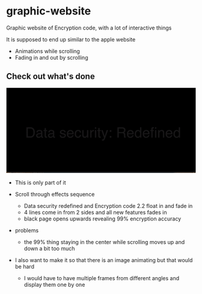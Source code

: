 # graphic-website
Graphic website of Encryption code, with a lot of interactive things

It is supposed to end up similar to the apple website
- Animations while scrolling
- Fading in and out by scrolling

## Check out what's done 
![](Encryption_code_website.gif)

- This is only part of it

- Scroll through effects sequence
  - Data security redefined and Encryption code 2.2 float in and fade in
  - 4 lines come in from 2 sides and all new features fades in
  - black page opens upwards revealing 99% encryption accuracy

- problems
  - the 99% thing staying in the center while scrolling moves up and down a bit too much

- I also want to make it so that there is an image animating but that would be hard
  - I would have to have multiple frames from different angles and display them one by one

